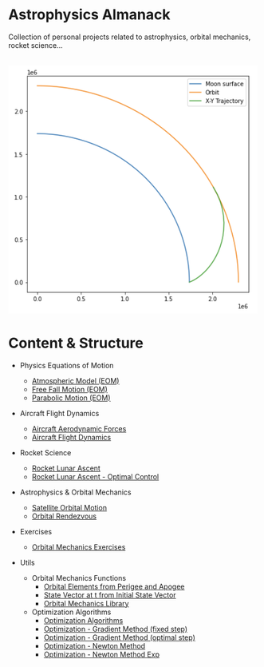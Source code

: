 # Astrophysics Almanack
Collection of personal projects related to astrophysics, orbital mechanics, rocket science...

<br/>

<img src="sources/OrbitOptimization.png" width="500">

<br/>

# Content & Structure
* Physics Equations of Motion
  * [Atmospheric Model (EOM)](/1-Physics-Equations-of-Motion/AtmosphericModel.py)
  * [Free Fall Motion (EOM)](/1-Physics-Equations-of-Motion/FreeFallMotion.py)
  * [Parabolic Motion (EOM)](/1-Physics-Equations-of-Motion/ParabolicMotion.py)
* Aircraft Flight Dynamics
  * [Aircraft Aerodynamic Forces](/2-Aircraft-Flight-Dynamics/AircraftAerodynamicForces.py)
  * [Aircraft Flight Dynamics](/2-Aircraft-Flight-Dynamics/AircraftFlightDynamics.py)
* Rocket Science
  * [Rocket Lunar Ascent](/3-Rocket-Science/Rocket_LunarAscent.py)
  * [Rocket Lunar Ascent - Optimal Control](/3-Rocket-Science/Rocket_LunarAscent_Optimization.ipynb)
* Astrophysics & Orbital Mechanics
  * [Satellite Orbital Motion](/4-Astrophysics-Orbital-Mechanics/SatelliteOrbitalMotion.py)
  * [Orbital Rendezvous](/4-Astrophysics-Orbital-Mechanics/Orbital_Rendezvous.py)

* Exercises
  * [Orbital Mechanics Exercises](/exercises)
* Utils
  * Orbital Mechanics Functions
    * [Orbital Elements from Perigee and Apogee](/utils/orbital-mechanics/OEfromZpZa.py)
    * [State Vector at t from Initial State Vector](/utils/orbital-mechanics/SVfromSV0.py)
    * [Orbital Mechanics Library](/utils/orbital-mechanics/orbital_mechanics_algorithms_library.py)
  * Optimization Algorithms
    * [Optimization Algorithms](/utils/optimization/optimization_algorithms.m)
    * [Optimization - Gradient Method (fixed step)](/utils/optimization/optimization_gradient_fixedstep.m)
    * [Optimization - Gradient Method (optimal step)](/utils/optimization/optimization_gradient_optimalstep.m)
    * [Optimization - Newton Method](/utils/optimization/optimization_newton.m)
    * [Optimization - Newton Method Exp](/utils/optimization/optimization_newtonexp.m)
